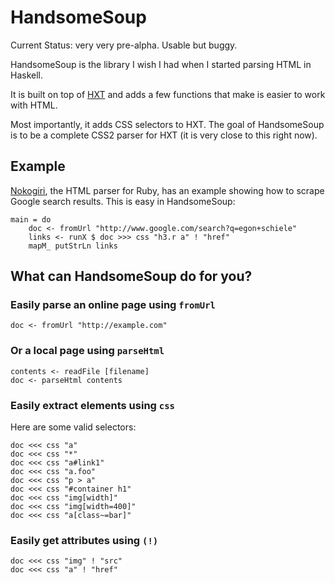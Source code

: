 # HandsomeSoup

Current Status: very very pre-alpha. Usable but buggy.

HandsomeSoup is the library I wish I had when I started parsing HTML in Haskell.

It is built on top of [HXT](http://www.fh-wedel.de/~si/HXmlToolbox/) and adds a few functions that make is easier to work with HTML.

Most importantly, it adds CSS selectors to HXT. The goal of HandsomeSoup is to be a complete CSS2 parser for HXT (it is very close to this right now).

## Example

[Nokogiri](http://nokogiri.org/), the HTML parser for Ruby, has an example showing how to scrape Google search results. This is easy in HandsomeSoup:

    main = do
        doc <- fromUrl "http://www.google.com/search?q=egon+schiele"
        links <- runX $ doc >>> css "h3.r a" ! "href"
        mapM_ putStrLn links

## What can HandsomeSoup do for you?

### Easily parse an online page using `fromUrl`

    doc <- fromUrl "http://example.com"

### Or a local page using `parseHtml`

    contents <- readFile [filename]
    doc <- parseHtml contents

### Easily extract elements using `css`

Here are some valid selectors:

    doc <<< css "a"
    doc <<< css "*"
    doc <<< css "a#link1"
    doc <<< css "a.foo"
    doc <<< css "p > a"
    doc <<< css "#container h1"
    doc <<< css "img[width]"
    doc <<< css "img[width=400]"
    doc <<< css "a[class~=bar]"

### Easily get attributes using `(!)`

    doc <<< css "img" ! "src"
    doc <<< css "a" ! "href"
